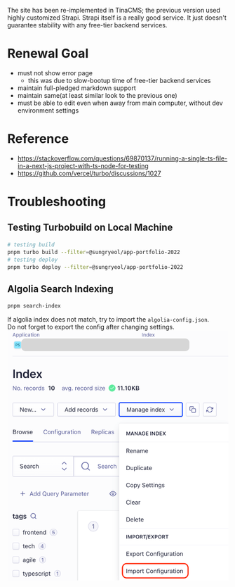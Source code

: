 The site has been re-implemented in TinaCMS; the previous version used highly customized Strapi. Strapi itself is a really good service. It just doesn't guarantee stability with any free-tier backend services.

# Renewal Goal

- must not show error page
  - this was due to slow-bootup time of free-tier backend services
- maintain full-pledged markdown support
- maintain same(at least similar look to the previous one)
- must be able to edit even when away from main computer, without dev environment settings

# Reference

- https://stackoverflow.com/questions/69870137/running-a-single-ts-file-in-a-next-js-project-with-ts-node-for-testing
- https://github.com/vercel/turbo/discussions/1027

# Troubleshooting

## Testing Turbobuild on Local Machine

```sh
# testing build
pnpm turbo build --filter=@sungryeol/app-portfolio-2022
# testing deploy
pnpm turbo deploy --filter=@sungryeol/app-portfolio-2022
```

## Algolia Search Indexing

```sh
pnpm search-index
```

If algolia index does not match, try to import the `algolia-config.json`.\
Do not forget to export the config after changing settings.\
![screenshot of algolia config import menu](algolia-config.png)
